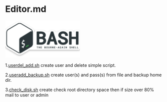 # Editor.md
![](https://github.com/chsnv/Bash_Script/blob/main/img/bash.png)

1.[userdel_add.sh](https://github.com/chsnv/Bash_Script/blob/main/scripts/userdel_add.sh "userdel_add.sh") create user and delete simple script.

2.[useradd_backup.sh](https://github.com/chsnv/Bash_Script/blob/main/scripts/useradd_del.sh "useradd_backup.sh") create user(s) and pass(s) from file and backup home dir.

3.[check_disk.sh](https://github.com/chsnv/Bash_Script/blob/main/scripts/check_disk.sh "check_disk.sh") create check root directory space then if size over 80% mail to user or admin

